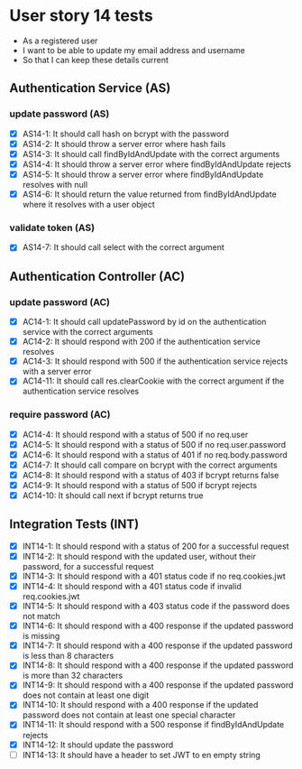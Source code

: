 # User story 14 tests

- As a registered user
- I want to be able to update my email address and username
- So that I can keep these details current

## Authentication Service (AS)

### update password (AS)

- [x] AS14-1: It should call hash on bcrypt with the password
- [x] AS14-2: It should throw a server error where hash fails
- [x] AS14-3: It should call findByIdAndUpdate with the correct arguments
- [x] AS14-4: It should throw a server error where findByIdAndUpdate rejects
- [x] AS14-5: It should throw a server error where findByIdAndUpdate resolves with null
- [x] AS14-6: It should return the value returned from findByIdAndUpdate where it resolves with a user object

### validate token (AS)

- [x] AS14-7: It should call select with the correct argument

## Authentication Controller (AC)

### update password (AC)

- [x] AC14-1: It should call updatePassword by id on the authentication service with the correct arguments
- [x] AC14-2: It should respond with 200 if the authentication service resolves
- [x] AC14-3: It should respond with 500 if the authentication service rejects with a server error
- [x] AC14-11: It should call res.clearCookie with the correct argument if the authentication service resolves

### require password (AC)

- [x] AC14-4: It should respond with a status of 500 if no req.user
- [x] AC14-5: It should respond with a status of 500 if no req.user.password
- [x] AC14-6: It should respond with a status of 401 if no req.body.password
- [x] AC14-7: It should call compare on bcrypt with the correct arguments
- [x] AC14-8: It should respond with a status of 403 if bcrypt returns false
- [x] AC14-9: It should respond with a status of 500 if bcrypt rejects
- [x] AC14-10: It should call next if bcrypt returns true

## Integration Tests (INT)

- [x] INT14-1: It should respond with a status of 200 for a successful request
- [x] INT14-2: It should respond with the updated user, without their password, for a successful request
- [x] INT14-3: It should respond with a 401 status code if no req.cookies.jwt
- [x] INT14-4: It should respond with a 401 status code if invalid req.cookies.jwt
- [x] INT14-5: It should respond with a 403 status code if the password does not match
- [x] INT14-6: It should respond with a 400 response if the updated password is missing
- [x] INT14-7: It should respond with a 400 response if the updated password is less than 8 characters
- [x] INT14-8: It should respond with a 400 response if the updated password is more than 32 characters
- [x] INT14-9: It should respond with a 400 response if the updated password does not contain at least one digit
- [x] INT14-10: It should respond with a 400 response if the updated password does not contain at least one special character
- [x] INT14-11: It should respond with a 500 response if findByIdAndUpdate rejects
- [x] INT14-12: It should update the password
- [ ] INT14-13: It should have a header to set JWT to en empty string
